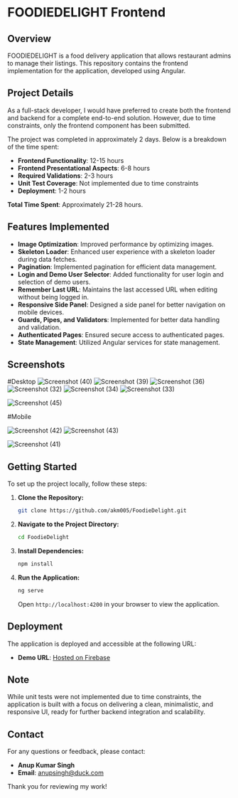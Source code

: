# FOODIEDELIGHT Frontend

## Overview

FOODIEDELIGHT is a food delivery application that allows restaurant admins to manage their listings. This repository contains the frontend implementation for the application, developed using Angular. 

## Project Details

As a full-stack developer, I would have preferred to create both the frontend and backend for a complete end-to-end solution. However, due to time constraints, only the frontend component has been submitted.

The project was completed in approximately 2 days. Below is a breakdown of the time spent:

- **Frontend Functionality**: 12-15 hours
- **Frontend Presentational Aspects**: 6-8 hours
- **Required Validations**: 2-3 hours
- **Unit Test Coverage**: Not implemented due to time constraints
- **Deployment**: 1-2 hours

**Total Time Spent**: Approximately 21-28 hours.

## Features Implemented

- **Image Optimization**: Improved performance by optimizing images.
- **Skeleton Loader**: Enhanced user experience with a skeleton loader during data fetches.
- **Pagination**: Implemented pagination for efficient data management.
- **Login and Demo User Selector**: Added functionality for user login and selection of demo users.
- **Remember Last URL**: Maintains the last accessed URL when editing without being logged in.
- **Responsive Side Panel**: Designed a side panel for better navigation on mobile devices.
- **Guards, Pipes, and Validators**: Implemented for better data handling and validation.
- **Authenticated Pages**: Ensured secure access to authenticated pages.
- **State Management**: Utilized Angular services for state management.

## Screenshots

#Desktop
![Screenshot (40)](https://github.com/user-attachments/assets/e2b9f3e6-b3ad-434a-a7ef-97b834a489ad)
![Screenshot (39)](https://github.com/user-attachments/assets/8abf2c55-096a-46ec-b70e-25464e8a67bf)
![Screenshot (36)](https://github.com/user-attachments/assets/0ea16005-5080-41a2-b76d-126656f810dc)
![Screenshot (32)](https://github.com/user-attachments/assets/97c5d518-5dd2-4fd4-9c0d-40c1bbaaeefd)
![Screenshot (34)](https://github.com/user-attachments/assets/5dce5033-c67b-443c-8a92-c5dd3455be2c)
![Screenshot (33)](https://github.com/user-attachments/assets/5a5b3635-fa35-49a3-9c1a-922978272099)

![Screenshot (45)](https://github.com/user-attachments/assets/e7f5a239-1ba5-477e-8f87-d03b51a38bd7)

#Mobile

![Screenshot (42)](https://github.com/user-attachments/assets/3b5ee440-092c-48fe-a993-d13b47657bab)
![Screenshot (43)](https://github.com/user-attachments/assets/d7571030-c4f2-448f-a8c3-67d0ec34eb1c)

![Screenshot (41)](https://github.com/user-attachments/assets/7ab52e07-5df9-4a3a-87df-ff8ceedd25be)


## Getting Started

To set up the project locally, follow these steps:

1. **Clone the Repository:**

    ```bash
    git clone https://github.com/akm005/FoodieDelight.git
    ```

2. **Navigate to the Project Directory:**

    ```bash
    cd FoodieDelight
    ```

3. **Install Dependencies:**

    ```bash
    npm install
    ```

4. **Run the Application:**

    ```bash
    ng serve
    ```

    Open `http://localhost:4200` in your browser to view the application.

## Deployment

The application is deployed and accessible at the following URL:

- **Demo URL**: [Hosted on Firebase](https://foodiedelight-364a4.web.app/admin/home)

## Note

While unit tests were not implemented due to time constraints, the application is built with a focus on delivering a clean, minimalistic, and responsive UI, ready for further backend integration and scalability.

## Contact

For any questions or feedback, please contact:

- **Anup Kumar Singh**
- **Email**: [anupsingh@duck.com](mailto:anupsingh@duck.com)

Thank you for reviewing my work!

